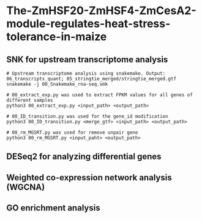 # The-ZmHSF20-ZmHSF4-ZmCesA2-module-regulates-heat-stress-tolerance-in-maize
## SNK for upstream transcriptome analysis

```
# Upstream transcriptome analysis using snakemake. Output: 06_transcripts_quant; 05_stringtie_merged/stringtie_merged.gtf
snakemake -j 00_Snakemake_rna-seq.smk

# 00_extract_exp.py was used to extract FPKM values for all genes of different samples
python3 00_extract_exp.py <input_path> <output_path>

# 00_ID_transition.py was used for the gene_id modification
python3 00_ID_transition.py <merge_gtf> <input_path> <output_path>

# 00_rm_MGSRT.py was used for remove unpair gene
python3 00_rm_MGSRT.py <input_paht> <output_path>
```

## DESeq2 for analyzing differential genes
## Weighted co-expression network analysis (WGCNA)
## GO enrichment analysis
